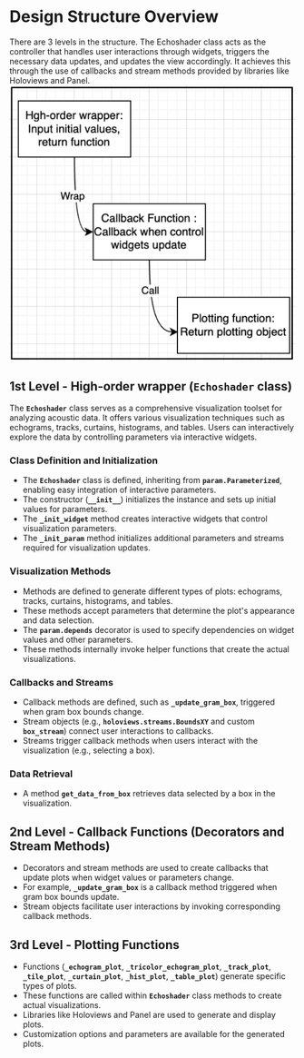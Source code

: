 # Design Structure Overview

There are 3 levels in the structure. The Echoshader class acts as the controller that handles user interactions through widgets, triggers the necessary data updates, and updates the view accordingly. It achieves this through the use of callbacks and stream methods provided by libraries like Holoviews and Panel.
![image](./structure.png)

## **1st Level - High-order wrapper (`Echoshader` class)**

The **`Echoshader`** class serves as a comprehensive visualization toolset for analyzing acoustic data. It offers various visualization techniques such as echograms, tracks, curtains, histograms, and tables. Users can interactively explore the data by controlling parameters via interactive widgets.

### **Class Definition and Initialization**

- The **`Echoshader`** class is defined, inheriting from **`param.Parameterized`**, enabling easy integration of interactive parameters.
- The constructor (**`__init__`**) initializes the instance and sets up initial values for parameters.
- The **`_init_widget`** method creates interactive widgets that control visualization parameters.
- The **`_init_param`** method initializes additional parameters and streams required for visualization updates.

### **Visualization Methods**

- Methods are defined to generate different types of plots: echograms, tracks, curtains, histograms, and tables.
- These methods accept parameters that determine the plot's appearance and data selection.
- The **`param.depends`** decorator is used to specify dependencies on widget values and other parameters.
- These methods internally invoke helper functions that create the actual visualizations.

### **Callbacks and Streams**

- Callback methods are defined, such as **`_update_gram_box`**, triggered when gram box bounds change.
- Stream objects (e.g., **`holoviews.streams.BoundsXY`** and custom **`box_stream`**) connect user interactions to callbacks.
- Streams trigger callback methods when users interact with the visualization (e.g., selecting a box).

### **Data Retrieval**

- A method **`get_data_from_box`** retrieves data selected by a box in the visualization.

## **2nd Level - Callback Functions (Decorators and Stream Methods)**

- Decorators and stream methods are used to create callbacks that update plots when widget values or parameters change.
- For example, **`_update_gram_box`** is a callback method triggered when gram box bounds update.
- Stream objects facilitate user interactions by invoking corresponding callback methods.

## **3rd Level - Plotting Functions**

- Functions (**`_echogram_plot`**, **`_tricolor_echogram_plot`**, **`_track_plot`**, **`_tile_plot`**, **`_curtain_plot`**, **`_hist_plot`**, **`_table_plot`**) generate specific types of plots.
- These functions are called within **`Echoshader`** class methods to create actual visualizations.
- Libraries like Holoviews and Panel are used to generate and display plots.
- Customization options and parameters are available for the generated plots.
